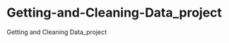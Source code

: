 Getting-and-Cleaning-Data_project
=================================

Getting and Cleaning Data_project
